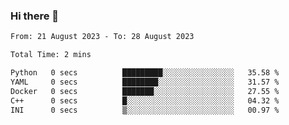 ### Hi there 👋

<!--
**wangsy503/wangsy503** is a ✨ _special_ ✨ repository because its `README.md` (this file) appears on your GitHub profile.

Here are some ideas to get you started:

- 🔭 I’m currently working on ...
- 🌱 I’m currently learning ...
- 👯 I’m looking to collaborate on ...
- 🤔 I’m looking for help with ...
- 💬 Ask me about ...
- 📫 How to reach me: ...
- 😄 Pronouns: ...
- ⚡ Fun fact: ...
-->
<!--START_SECTION:waka-->

```txt
From: 21 August 2023 - To: 28 August 2023

Total Time: 2 mins

Python   0 secs          █████████░░░░░░░░░░░░░░░░   35.58 %
YAML     0 secs          ████████░░░░░░░░░░░░░░░░░   31.57 %
Docker   0 secs          ███████░░░░░░░░░░░░░░░░░░   27.55 %
C++      0 secs          █░░░░░░░░░░░░░░░░░░░░░░░░   04.32 %
INI      0 secs          ▒░░░░░░░░░░░░░░░░░░░░░░░░   00.97 %
```

<!--END_SECTION:waka-->
